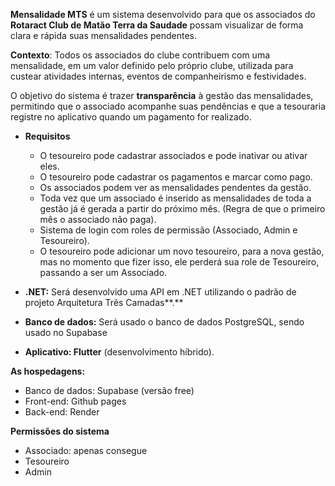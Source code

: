 **Mensalidade MTS** é um sistema desenvolvido para que os associados do **Rotaract Club de Matão Terra da Saudade** possam visualizar de forma clara e rápida suas mensalidades pendentes.

**Contexto**: Todos os associados do clube contribuem com uma mensalidade, em um valor definido pelo próprio clube, utilizada para custear atividades internas, eventos de companheirismo e festividades.

O objetivo do sistema é trazer **transparência** à gestão das mensalidades, permitindo que o associado acompanhe suas pendências e que a tesouraria registre no aplicativo quando um pagamento for realizado.

- **Requisitos**
    - O tesoureiro pode cadastrar associados e pode inativar ou ativar eles.
    - O tesoureiro pode cadastrar os pagamentos e marcar como pago.
    - Os associados podem ver as mensalidades pendentes da gestão.
    - Toda vez que um associado é inserido as mensalidades de toda a gestão já é gerada a partir do próximo mês. (Regra de que o primeiro mês o associado não paga).
    - Sistema de login com roles de permissão (Associado, Admin e Tesoureiro).
    - O tesoureiro pode adicionar um novo tesoureiro, para a nova gestão, mas no momento que fizer isso, ele perderá sua role de Tesoureiro, passando a ser um Associado.
 
- **.NET:** Será desenvolvido uma API em .NET utilizando o padrão de projeto Arquitetura Três Camadas**.**
- **Banco de dados:** Será usado o banco de dados PostgreSQL, sendo usado no  Supabase
- **Aplicativo: Flutter** (desenvolvimento híbrido).

**As hospedagens:**
- Banco de dados: Supabase (versão free)
- Front-end: Github pages
- Back-end: Render

**Permissões do sistema**
- Associado: apenas consegue 
- Tesoureiro
- Admin

  
